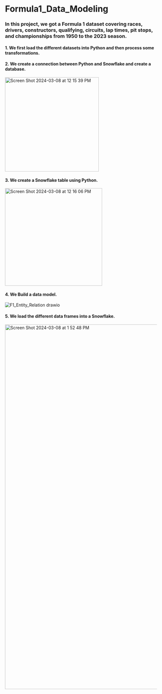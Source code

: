 # Formula1_Data_Modeling
### In this project, we got a Formula 1 dataset covering races, drivers, constructors, qualifying, circuits, lap times, pit stops, and championships from 1950 to the 2023 season.


#### 1. We first load the different datasets into Python and then process some transformations.
#### 2. We create a connection between Python and Snowflake and create a database. 

<img width="311" alt="Screen Shot 2024-03-08 at 12 15 39 PM" src="https://github.com/gakas14/Formula1_Data_Modeling/assets/74584964/8af7afa8-b7fb-4b34-bf39-3b508ebd2474">

#### 3. We create a Snowflake table using Python. 
<img width="322" alt="Screen Shot 2024-03-08 at 12 16 06 PM" src="https://github.com/gakas14/Formula1_Data_Modeling/assets/74584964/c0f99025-e3b9-4e28-b75c-cbf8b1719826">


#### 4. We Build a data model.
![F1_Entity_Relation drawio](https://github.com/gakas14/Formula1_Data_Modeling/assets/74584964/fb3e6760-706c-4df6-beef-49c78dc8709b)

#### 5. We load the different data frames into a Snowflake.

<img width="1204" alt="Screen Shot 2024-03-08 at 1 52 48 PM" src="https://github.com/gakas14/Formula1_Data_Modeling/assets/74584964/fcc7ea0a-f5f1-44c0-9a77-ccc4ae1f7cf8">






